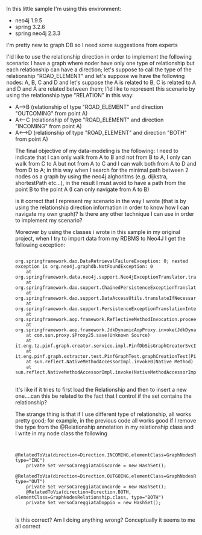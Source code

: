 In this little sample I'm using this environment:
<ul>
<li>
neo4j 1.9.5
</li>
<li>
spring 3.2.6
</li>
<li>
spring neo4j 2.3.3
</li>
</ul>

I'm pretty new to graph DB so I need some suggestions from experts

I'ld like to use the relationship direction in order to implement the following scenario: I have a graph where noder have only one type of relationship but each relationship can have a direction; let's suppose to call the type of the relationship "ROAD_ELEMENT" and let's suppose we have the following nodes: A, B, C and D and let's suppose the A is related to B, C is related to A and D and A are related between them; I'ld like to represent this scenario by using the relationship type "RELATION" in this way:
<ul>
<li>
A-->B (relationship of type "ROAD_ELEMENT" and direction "OUTCOMING" from point A)
</li>
<li>
A<--C (relationship of type "ROAD_ELEMENT" and direction "INCOMING" from point A)
</li>
<li>
A<-->D (relationship of type "ROAD_ELEMENT" and direction "BOTH" from point A)
</li>

The final objective of my data-modeling is the following: I need to indicate that I can only walk from A to B and not from B to A, I only can walk from C to A but not from A to C and I can walk both from A to D and from D to A; in this way when I search for the minimal path between 2 nodes os a graph by using the neo4j alghoritms (e.g. dijkstra, shortestPath etc...), in the result I must avoid to have a path from the point B to the point A (I can only navigate from A to B)

is it correct that I represent my scenario in the way I wrote (that is by using the relationship direction information in order to know how I can navigate my own graph)? Is there any other technique I can use in order to implement my scenario?



Moreover by using the classes i wrote in this sample in my original project, when I try to import data from my RDBMS to Neo4J I get the following exception:
<pre>
<code>
org.springframework.dao.DataRetrievalFailureException: 0; nested exception is org.neo4j.graphdb.NotFoundException: 0
    at org.springframework.data.neo4j.support.Neo4jExceptionTranslator.translateExceptionIfPossible(Neo4jExceptionTranslator.java:63)
    at org.springframework.dao.support.ChainedPersistenceExceptionTranslator.translateExceptionIfPossible(ChainedPersistenceExceptionTranslator.java:58)
    at org.springframework.dao.support.DataAccessUtils.translateIfNecessary(DataAccessUtils.java:213)
    at org.springframework.dao.support.PersistenceExceptionTranslationInterceptor.invoke(PersistenceExceptionTranslationInterceptor.java:163)
    at org.springframework.aop.framework.ReflectiveMethodInvocation.proceed(ReflectiveMethodInvocation.java:172)
    at org.springframework.aop.framework.JdkDynamicAopProxy.invoke(JdkDynamicAopProxy.java:204)
    at com.sun.proxy.$Proxy25.save(Unknown Source)
    at it.eng.tz.pinf.graph.creator.service.impl.PinfDbSisGraphCreatorSvcImpl.creatGraph(PinfDbSisGraphCreatorSvcImpl.java:122)
    at it.eng.pinf.graph.extractor.test.PinfGraphTest.graphCreationTest(PinfGraphTest.java:72)
    at sun.reflect.NativeMethodAccessorImpl.invoke0(Native Method)
    at sun.reflect.NativeMethodAccessorImpl.invoke(NativeMethodAccessorImpl.java:57)
</code>
</pre>
It's like if it tries to first load the Relationship and then to insert a new one....can this be related to the fact that I control if the set contains the relationship?

The strange thing is that if I use different type of relationship, all works pretty good; for example, in the previous code all works good if I remove the type from the @Relationship annotation in my relationship class and I write in my node class the following

 <pre>
<code>  
    @RelatedToVia(direction=Direction.INCOMING,elementClass=GraphNodesRelationship.class, type="INC")
    private Set<GraphNodesRelationship> versoCareggiataDiscorde = new HashSet<GraphNodesRelationship>();
    @RelatedToVia(direction=Direction.OUTGOING,elementClass=GraphNodesRelationship.class, type="OUT")
    private Set<GraphNodesRelationship> versoCareggiataConcorde = new HashSet<GraphNodesRelationship>();
    @RelatedToVia(direction=Direction.BOTH, elementClass=GraphNodesRelationship.class, type="BOTH")
    private Set<GraphNodesRelationship> versoCareggiataDoppio = new HashSet<GraphNodesRelationship>();
</code>
</pre>
Is this correct? Am I doing anything wrong? Conceptually it seems to me all correct
